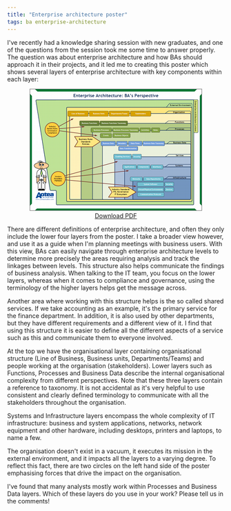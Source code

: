 ```yaml
---
title: "Enterprise architecture poster"
tags: ba enterprise-architecture
---
```


I've recently had a knowledge sharing session with new graduates, and one of the questions from the session took me some time to answer properly. The question was about enterprise architecture and how BAs should approach it in their projects, and it led me to creating this poster which shows several layers of enterprise architecture with key components within each layer:

<div style = "text-align: center">
    <a href = "/files/enterprise-architecture-poster.pdf"><img src = "/img/poster-screenshot3.png" /></a><br/>
    <a href = "/files/enterprise-architecture-poster.pdf">Download PDF</a>
</div>

There are different definitions of enterprise architecture, and often they only include the lower four layers from the poster. I take a broader view however, and use it as a guide when I'm planning meetings with business users. With this view, BAs can easily navigate through enterprise architecture levels to determine more precisely the areas requiring analysis and track the linkages between levels. This structure also helps communicate the findings of business analysis. When talking to the IT team, you focus on the lower layers, whereas when it comes to compliance and governance, using the terminology of the higher layers helps get the message across.

Another area where working with this structure helps is the so called shared services. If we take accounting as an example, it's the primary service for the finance department. In addition, it is also used by other departments, but they have different requirements and a different view of it. I find that using this structure it is easier to define all the different aspects of a service such as this and communicate them to everyone involved.

At the top we have the organisational layer containing organisational structure (Line of Business, Business units, Departments/Teams) and people working at the organisation (stakeholders). Lower layers such as Functions, Processes and Business Data describe the internal organisational complexity from different perspectives. Note that these three layers contain a reference to taxonomy. It is not accidental as it's very helpful to use consistent and clearly defined terminology to communicate with all the stakeholders throughout the organisation.

Systems and Infrastructure layers encompass the whole complexity of IT infrastructure: business and system applications, networks, network equipment and other hardware, including desktops, printers and laptops, to name a few.

The organisation doesn't exist in a vacuum, it executes its mission in the external environment, and it impacts all the layers to a varying degree. To reflect this fact, there are two circles on the left hand side of the poster emphasising forces that drive the impact on the organisation.

I've found that many analysts mostly work within Processes and Business Data layers. Which of these layers do you use in your work? Please tell us in the comments!
